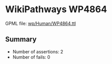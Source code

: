 # WikiPathways WP4864

GPML file: [wp/Human/WP4864.ttl](wp/Human/WP4864.ttl)

## Summary

* Number of assertions: 2
* Number of fails: 0
